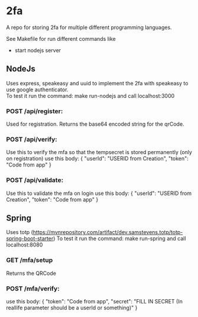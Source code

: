 # 2fa


A repo for storing 2fa for multiple different programming languages.

See Makefile for run different commands like
* start nodejs server

## NodeJs

Uses express, speakeasy and uuid to implement the 2fa with speakeasy to use google authenticator.<br/>
To test it run the command: make run-nodejs and call localhost:3000
### POST /api/register:
Used for registration. Returns the base64 encoded string for the qrCode.

### POST /api/verify:
Use this to verify the mfa so that the tempsecret is stored permanently (only on registration)
use this body:
{
    "userId": "USERID from Creation",
    "token": "Code from app"
}

### POST /api/validate:
Use this to validate the mfa on login
use this body:
{
    "userId": "USERID from Creation",
    "token": "Code from app"
}



## Spring
Uses totp (https://mvnrepository.com/artifact/dev.samstevens.totp/totp-spring-boot-starter)
To test it run the command: make run-spring and call localhost:8080

### GET /mfa/setup
Returns the QRCode

### POST /mfa/verify:
use this body:
{
    "token": "Code from app",
    "secret": "FILL IN SECRET (In reallife parameter should be a userId or something)"
}